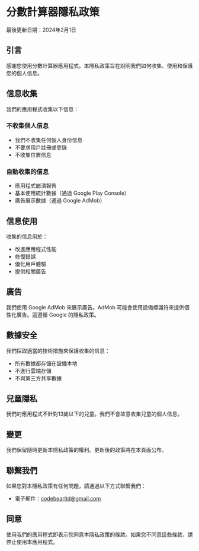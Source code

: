 # 分數計算器隱私政策

最後更新日期：2024年2月1日

## 引言
感謝您使用分數計算器應用程式。本隱私政策旨在說明我們如何收集、使用和保護您的個人信息。

## 信息收集
我們的應用程式收集以下信息：

### 不收集個人信息
- 我們不收集任何個人身份信息
- 不要求用戶註冊或登錄
- 不收集位置信息

### 自動收集的信息
- 應用程式崩潰報告
- 基本使用統計數據（通過 Google Play Console）
- 廣告展示數據（通過 Google AdMob）

## 信息使用
收集的信息用於：
- 改進應用程式性能
- 修復錯誤
- 優化用戶體驗
- 提供相關廣告

## 廣告
我們使用 Google AdMob 來展示廣告。AdMob 可能會使用設備標識符來提供個性化廣告。這遵循 Google 的隱私政策。

## 數據安全
我們採取適當的技術措施來保護收集的信息：
- 所有數據都存儲在設備本地
- 不進行雲端存儲
- 不與第三方共享數據

## 兒童隱私
我們的應用程式不針對13歲以下的兒童。我們不會故意收集兒童的個人信息。

## 變更
我們保留隨時更新本隱私政策的權利。更新後的政策將在本頁面公布。

## 聯繫我們
如果您對本隱私政策有任何問題，請通過以下方式聯繫我們：
- 電子郵件：codebearltd@gmail.com

## 同意
使用我們的應用程式即表示您同意本隱私政策的條款。如果您不同意這些條款，請停止使用本應用程式。
